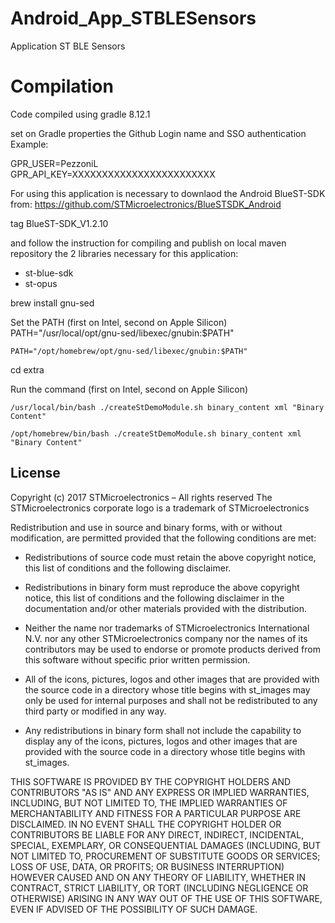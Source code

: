 # Android_App_STBLESensors

Application ST BLE Sensors


# Compilation

Code compiled using gradle 8.12.1

set on Gradle properties the Github Login name and SSO authentication
Example:

GPR_USER=PezzoniL  
GPR_API_KEY=XXXXXXXXXXXXXXXXXXXXXXXX

For using this application is necessary to downlaod the Android BlueST-SDK from:
https://github.com/STMicroelectronics/BlueSTSDK_Android

tag BlueST-SDK_V1.2.10

and follow the instruction for compiling and publish on local maven repository the 2 libraries necessary for this application:
* st-blue-sdk
* st-opus



brew install gnu-sed 

Set the PATH (first on Intel, second on Apple Silicon)
    PATH="/usr/local/opt/gnu-sed/libexec/gnubin:$PATH"  

    PATH="/opt/homebrew/opt/gnu-sed/libexec/gnubin:$PATH"  

cd extra 

Run the command (first on Intel, second on Apple Silicon)

    /usr/local/bin/bash ./createStDemoModule.sh binary_content xml "Binary Content"

    /opt/homebrew/bin/bash ./createStDemoModule.sh binary_content xml "Binary Content"

## License

Copyright (c) 2017  STMicroelectronics – All rights reserved
The STMicroelectronics corporate logo is a trademark of STMicroelectronics

Redistribution and use in source and binary forms, with or without modification,
are permitted provided that the following conditions are met:

- Redistributions of source code must retain the above copyright notice, this list of conditions
and the following disclaimer.

- Redistributions in binary form must reproduce the above copyright notice, this list of
conditions and the following disclaimer in the documentation and/or other materials provided
with the distribution.

- Neither the name nor trademarks of STMicroelectronics International N.V. nor any other
STMicroelectronics company nor the names of its contributors may be used to endorse or
promote products derived from this software without specific prior written permission.

- All of the icons, pictures, logos and other images that are provided with the source code
in a directory whose title begins with st_images may only be used for internal purposes and
shall not be redistributed to any third party or modified in any way.

- Any redistributions in binary form shall not include the capability to display any of the
icons, pictures, logos and other images that are provided with the source code in a directory
whose title begins with st_images.

THIS SOFTWARE IS PROVIDED BY THE COPYRIGHT HOLDERS AND CONTRIBUTORS "AS IS" AND ANY EXPRESS OR
IMPLIED WARRANTIES, INCLUDING, BUT NOT LIMITED TO, THE IMPLIED WARRANTIES OF MERCHANTABILITY
AND FITNESS FOR A PARTICULAR PURPOSE ARE DISCLAIMED. IN NO EVENT SHALL THE COPYRIGHT HOLDER
OR CONTRIBUTORS BE LIABLE FOR ANY DIRECT, INDIRECT, INCIDENTAL, SPECIAL, EXEMPLARY, OR
CONSEQUENTIAL DAMAGES (INCLUDING, BUT NOT LIMITED TO, PROCUREMENT OF SUBSTITUTE GOODS OR
SERVICES; LOSS OF USE, DATA, OR PROFITS; OR BUSINESS INTERRUPTION) HOWEVER CAUSED AND ON ANY
THEORY OF LIABILITY, WHETHER IN CONTRACT, STRICT LIABILITY, OR TORT (INCLUDING NEGLIGENCE OR
OTHERWISE) ARISING IN ANY WAY OUT OF THE USE OF THIS SOFTWARE, EVEN IF ADVISED OF THE POSSIBILITY
OF SUCH DAMAGE.
